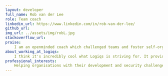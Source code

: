 ```yaml
---
layout: developer
full_name: Rob van der Lee
role: Team coach
linkedin_url: https://www.linkedin.com/in/rob-van-der-lee/
github_url: 
img_url: ../assets/img/robL.jpg
stackoverflow_url:
praise: 
    I am an openminded coach which challenged teams and foster self-organsation     
about_working_at_logiqs:
    I think it's incredibly cool what Logiqs is striving for. It provides interesting and complex challenges that you want to work on. Working on software that makes things move in the physical world is the icing on the cake.
professional_interests: 
    Helping organisations with their development and security challenges.
---
```



<!-- Add additional content here, you can use Markdown. -->